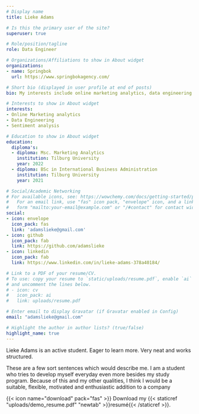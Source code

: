 ```yaml
---
# Display name
title: Lieke Adams

# Is this the primary user of the site?
superuser: true

# Role/position/tagline
role: Data Engineer

# Organizations/Affiliations to show in About widget
organizations:
- name: Springbok
  url: https://www.springbokagency.com/

# Short bio (displayed in user profile at end of posts)
bio: My interests include online marketing analytics, data engineering and racebiking.

# Interests to show in About widget
interests:
- Online Marketing analytics
- Data Engineering
- Sentiment analysis

# Education to show in About widget
education:
  diploma's:
  - diploma: Msc. Marketing Analytics
    institution: Tilburg University
    year: 2022
  - diploma: BSc in International Business Administration
    institution: Tilburg University
    year: 2021

# Social/Academic Networking
# For available icons, see: https://wowchemy.com/docs/getting-started/page-builder/#icons
#   For an email link, use "fas" icon pack, "envelope" icon, and a link in the
#   form "mailto:your-email@example.com" or "/#contact" for contact widget.
social:
- icon: envelope
  icon_pack: fas
  link: 'adamslieke@gmail.com'
- icon: github
  icon_pack: fab
  link: https://github.com/adamslieke
- icon: linkedin
  icon_pack: fab
  link: https://www.linkedin.com/in/lieke-adams-378a40184/

# Link to a PDF of your resume/CV.
# To use: copy your resume to `static/uploads/resume.pdf`, enable `ai` icons in `params.toml`, 
# and uncomment the lines below.
# - icon: cv
#   icon_pack: ai
#   link: uploads/resume.pdf

# Enter email to display Gravatar (if Gravatar enabled in Config)
email: "adamslieke@gmail.com"

# Highlight the author in author lists? (true/false)
highlight_name: true
---
```


Lieke Adams is an active student. Eager to learn more. Very neat and works structured. 

These are a few sort sentences which would describe me. I am a student who tries to develop myself everyday even more besides my study program. Because of this and my other qualities, I think I would be a suitable, flexible, motivated and enthusiastic addition to a company


{{< icon name="download" pack="fas" >}} Download my {{< staticref "uploads/demo_resume.pdf" "newtab" >}}resumé{{< /staticref >}}.
